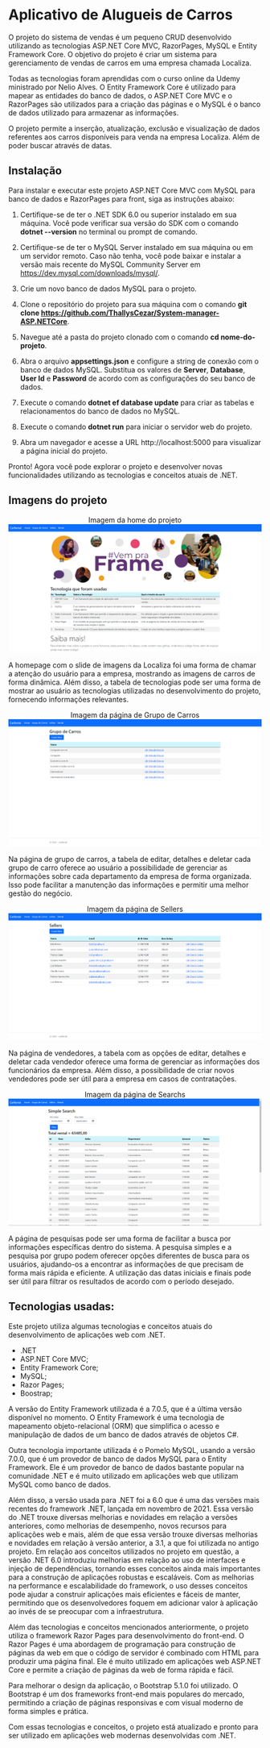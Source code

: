 # Aplicativo de Alugueis de Carros
O projeto do sistema de vendas é um pequeno CRUD desenvolvido utilizando as tecnologias ASP.NET Core MVC, RazorPages, MySQL e Entity Framework Core. O objetivo do projeto é criar um sistema para gerenciamento de vendas de carros em uma empresa chamada Localiza.

Todas as tecnologias foram aprendidas com o curso online da Udemy ministrado por Nelio Alves. O Entity Framework Core é utilizado para mapear as entidades do banco de dados, o ASP.NET Core MVC e o RazorPages são utilizados para a criação das páginas e o MySQL é o banco de dados utilizado para armazenar as informações.

O projeto permite a inserção, atualização, exclusão e visualização de dados referentes aos carros disponíveis para venda na empresa Localiza. Além de poder buscar através de datas.

## Instalação

Para instalar e executar este projeto ASP.NET Core MVC com MySQL para banco de dados e RazorPages para front, siga as instruções abaixo:

1. Certifique-se de ter o .NET SDK 6.0 ou superior instalado em sua máquina. Você pode verificar sua versão do SDK com o comando **dotnet --version** no terminal ou prompt de comando.

2. Certifique-se de ter o MySQL Server instalado em sua máquina ou em um servidor remoto. Caso não tenha, você pode baixar e instalar a versão mais recente do MySQL Community Server em https://dev.mysql.com/downloads/mysql/.

3. Crie um novo banco de dados MySQL para o projeto.

4. Clone o repositório do projeto para sua máquina com o comando **git clone https://github.com/ThallysCezar/System-manager-ASP.NETCore**.

5. Navegue até a pasta do projeto clonado com o comando **cd nome-do-projeto**.

6. Abra o arquivo **appsettings.json** e configure a string de conexão com o banco de dados MySQL. Substitua os valores de	**Server**, **Database**, **User Id** e **Password** de acordo com as configurações do seu banco de dados.

7. Execute o comando **dotnet ef database update** para criar as tabelas e relacionamentos do banco de dados no MySQL.

8. Execute o comando **dotnet run** para iniciar o servidor web do projeto.

9. Abra um navegador e acesse a URL http://localhost:5000 para visualizar a página inicial do projeto.

Pronto! Agora você pode explorar o projeto e desenvolver novas funcionalidades utilizando as tecnologias e conceitos atuais de .NET. 

## Imagens do projeto

<p align="center">
  <span>Imagem da home do projeto</span>
  <img src="Assets/img/img.png" alt="Imagem do projeto, Home Page">
</p>

A homepage com o slide de imagens da Localiza foi uma forma de chamar a atenção do usuário para a empresa, mostrando as imagens de carros de forma dinâmica. Além disso, a tabela de tecnologias pode ser uma forma de mostrar ao usuário as tecnologias utilizadas no desenvolvimento do projeto, fornecendo informações relevantes.

<p align="center">
  <span>Imagem da página de Grupo de Carros</span>
  <img src="Assets/img/img2.png" alt="Imagem do projeto, Grupo de Carros">
</p>

Na página de grupo de carros, a tabela de editar, detalhes e deletar cada grupo de carro oferece ao usuário a possibilidade de gerenciar as informações sobre cada departamento da empresa de forma organizada. Isso pode facilitar a manutenção das informações e permitir uma melhor gestão do negócio.

<p align="center">
  <span>Imagem da página de Sellers</span>
  <img src="Assets/img/img3.png" alt="Imagem do projeto, Pagine de Vendedores">
</p>

Na página de vendedores, a tabela com as opções de editar, detalhes e deletar cada vendedor oferece uma forma de gerenciar as informações dos funcionários da empresa. Além disso, a possibilidade de criar novos vendedores pode ser útil para a empresa em casos de contratações.

<p align="center">
  <span>Imagem da página de Searchs</span>
  <img src="Assets/img/img4.png" alt="Imagem do projeto, Pagina de Busca">
</p>

A página de pesquisas pode ser uma forma de facilitar a busca por informações específicas dentro do sistema. A pesquisa simples e a pesquisa por grupo podem oferecer opções diferentes de busca para os usuários, ajudando-os a encontrar as informações de que precisam de forma mais rápida e eficiente. A utilização das datas iniciais e finais pode ser útil para filtrar os resultados de acordo com o período desejado.

## Tecnologias usadas:

Este projeto utiliza algumas tecnologias e conceitos atuais do desenvolvimento de aplicações web com .NET.

- .NET
- ASP.NET Core MVC;
- Entity Framework Core;
- MySQL;
- Razor Pages;
- Boostrap;

A versão do Entity Framework utilizada é a 7.0.5, que é a última versão disponível no momento. O Entity Framework é uma tecnologia de mapeamento objeto-relacional (ORM) que simplifica o acesso e manipulação de dados de um banco de dados através de objetos C#.

Outra tecnologia importante utilizada é o Pomelo MySQL, usando a versão 7.0.0, que é um provedor de banco de dados MySQL para o Entity Framework. Ele é um provedor de banco de dados bastante popular na comunidade .NET e é muito utilizado em aplicações web que utilizam MySQL como banco de dados.

Além disso, a versão usada para .NET foi a 6.0 que é uma das versões mais recentes do framework .NET, lançada em novembro de 2021. Essa versão do .NET trouxe diversas melhorias e novidades em relação a versões anteriores, como melhorias de desempenho, novos recursos para aplicações web e mais, além de que essa versão trouxe diversas melhorias e novidades em relação à versão anterior, a 3.1, a que foi utilizada no antigo projeto. Em relação aos conceitos utilizados no projeto em questão, a versão .NET 6.0 introduziu melhorias em relação ao uso de interfaces e injeção de dependências, tornando esses conceitos ainda mais importantes para a construção de aplicações robustas e escaláveis. Com as melhorias na performance e escalabilidade do framework, o uso desses conceitos pode ajudar a construir aplicações mais eficientes e fáceis de manter, permitindo que os desenvolvedores foquem em adicionar valor à aplicação ao invés de se preocupar com a infraestrutura.

Além das tecnologias e conceitos mencionados anteriormente, o projeto utiliza o framework Razor Pages para desenvolvimento do front-end. O Razor Pages é uma abordagem de programação para construção de páginas da web em que o código de servidor é combinado com HTML para produzir uma página final. Ele é muito utilizado em aplicações web ASP.NET Core e permite a criação de páginas da web de forma rápida e fácil.

Para melhorar o design da aplicação, o Bootstrap 5.1.0 foi utilizado. O Bootstrap é um dos frameworks front-end mais populares do mercado, permitindo a criação de páginas responsivas e com visual moderno de forma simples e prática.

Com essas tecnologias e conceitos, o projeto está atualizado e pronto para ser utilizado em aplicações web modernas desenvolvidas com .NET.
